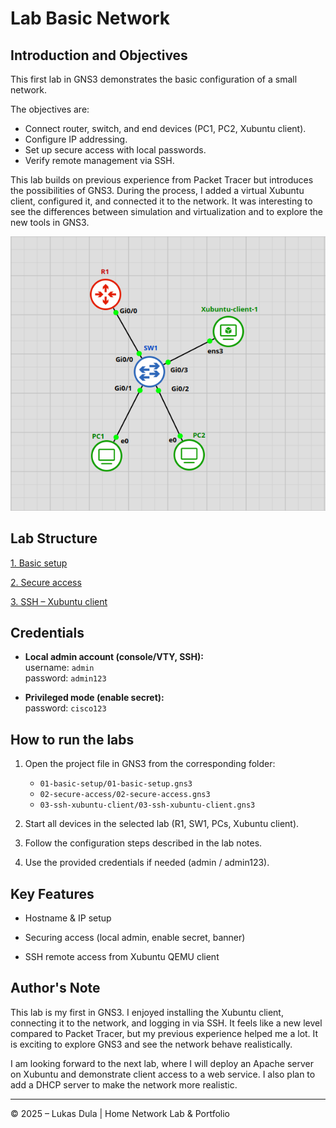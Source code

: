
# **Lab Basic Network**


## Introduction and Objectives

This first lab in GNS3 demonstrates the basic configuration of a small network.  

The objectives are:

- Connect router, switch, and end devices (PC1, PC2, Xubuntu client).  
- Configure IP addressing.  
- Set up secure access with local passwords.  
- Verify remote management via SSH.  

This lab builds on previous experience from Packet Tracer but introduces the possibilities of GNS3. During the process, I added a virtual Xubuntu client, configured it, and connected it to the network. It was interesting to see the differences between simulation and virtualization and to explore the new tools in GNS3.

![TOPOLOGY-map](images/Pasted%20image%2020250929022418.png)




## Lab Structure

[1. Basic setup](basic-setup.md)
    
[2. Secure access](secure-access.md)
    
[3. SSH – Xubuntu client](ssh-xubuntu-client.md)



## Credentials

- **Local admin account (console/VTY, SSH):**  
  username: `admin`  
  password: `admin123`  

- **Privileged mode (enable secret):**  
  password: `cisco123`  



## How to run the labs

1. Open the project file in GNS3 from the corresponding folder:

   - `01-basic-setup/01-basic-setup.gns3`  
   - `02-secure-access/02-secure-access.gns3`  
   - `03-ssh-xubuntu-client/03-ssh-xubuntu-client.gns3`  

2. Start all devices in the selected lab (R1, SW1, PCs, Xubuntu client).

3. Follow the configuration steps described in the lab notes.

4. Use the provided credentials if needed (admin / admin123).



## Key Features

- Hostname & IP setup
    
- Securing access (local admin, enable secret, banner)
    
- SSH remote access from Xubuntu QEMU client


## Author's Note

This lab is my first in GNS3. I enjoyed installing the Xubuntu client, connecting it to the network, and logging in via SSH. It feels like a new level compared to Packet Tracer, but my previous experience helped me a lot. It is exciting to explore GNS3 and see the network behave realistically.  

I am looking forward to the next lab, where I will deploy an Apache server on Xubuntu and demonstrate client access to a web service. 
I also plan to add a DHCP server to make the network more realistic.


---

© 2025 – Lukas Dula | Home Network Lab & Portfolio
